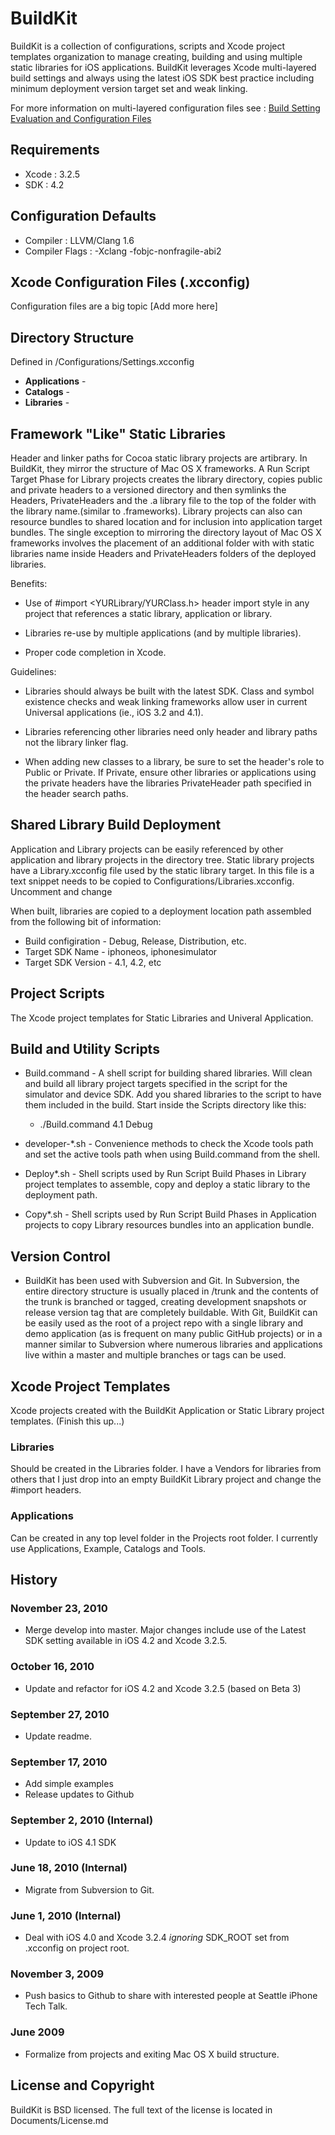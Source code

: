 
# BuildKit

BuildKit is a collection of configurations, scripts and Xcode project templates organization to manage creating, building and using multiple static libraries for iOS applications. BuildKit leverages Xcode multi-layered build settings and always using the latest iOS SDK best practice including minimum deployment version target set and weak linking.

For more information on multi-layered configuration files see : [Build Setting Evaluation and Configuration Files](http://developer.apple.com/library/ios/#documentation/DeveloperTools/Conceptual/XcodeBuildSystem/400-Build_Configurations/build_configs.html)

## Requirements

  * Xcode : 3.2.5
  * SDK : 4.2

## Configuration Defaults

  * Compiler : LLVM/Clang 1.6
  * Compiler Flags : -Xclang -fobjc-nonfragile-abi2

## Xcode Configuration Files (.xcconfig)

Configuration files are a big topic [Add more here]


## Directory Structure

Defined in /Configurations/Settings.xcconfig

* **Applications** -
* **Catalogs** -
* **Libraries** -


## Framework "Like" Static Libraries

Header and linker paths for Cocoa static library projects are  artibrary. In BuildKit, they mirror the structure of Mac OS X frameworks. A Run Script Target Phase for Library projects creates the library directory, copies public and private headers to a versioned directory and then symlinks the Headers, PrivateHeaders and the .a library file to the top of the folder with the library name.(similar to .frameworks). Library projects can also can resource bundles to shared location and for inclusion into application target bundles. The single exception to mirroring the directory layout of Mac OS X frameworks involves the placement of an additional folder with with static libraries name inside Headers and PrivateHeaders folders of the deployed libraries.

Benefits:

* Use of #import <YURLibrary/YURClass.h> header import style in any project that references a static library, application or library. 

* Libraries re-use by multiple applications (and by multiple libraries).

* Proper code completion in Xcode.

Guidelines:

* Libraries should always be built with the latest SDK. Class and symbol existence checks and weak linking frameworks allow user in current Universal applications (ie., iOS 3.2 and 4.1).

* Libraries referencing other libraries need only header and library paths not the library linker flag.

* When adding new classes to a library, be sure to set the header's role to Public or Private. If Private, ensure other libraries or applications using the private headers have the libraries PrivateHeader path specified in the header search paths.


## Shared Library Build Deployment

Application and Library projects can be easily referenced by other application and library projects in the directory tree. Static library projects have a Library.xcconfig file used by the static library target. In this file is a text snippet needs to be copied to Configurations/Libraries.xcconfig. Uncomment and change

When built, libraries are copied to a deployment location path assembled from the following bit of information:
  * Build configiration - Debug, Release, Distribution, etc.
  * Target SDK Name - iphoneos, iphonesimulator
  * Target SDK Version - 4.1, 4.2, etc


## Project Scripts

The Xcode project templates for Static Libraries and Univeral Application.


## Build and Utility Scripts


* Build.command - A shell script for building shared libraries. Will clean and build all library project targets specified in the script for the simulator and device SDK. Add you shared libraries to the script to have them included in the build. Start inside the Scripts directory like this: 

  * ./Build.command 4.1 Debug

* developer-*.sh - Convenience methods to check the Xcode tools path and set the active tools path when using Build.command from the shell.

* Deploy*.sh - Shell scripts used by Run Script Build Phases in Library project templates to assemble, copy and deploy a static library to the deployment path.

* Copy*.sh - Shell scripts used by Run Script Build Phases in Application projects to copy Library resources bundles into an application bundle.


## Version Control

* BuildKit has been used with Subversion and Git. In Subversion, the entire directory structure is usually placed in /trunk and the contents of the trunk is branched or tagged, creating development snapshots or release version tag that are completely buildable. With Git, BuildKit can be easily used as the root of a project repo with a single library and demo application (as is frequent on many public GitHub projects) or in a manner similar to Subversion where numerous libraries and applications live within a master and multiple branches or tags can be used.


## Xcode Project Templates

Xcode projects created with the BuildKit Application or Static Library project templates. (Finish this up...)


### Libraries

Should be created in the Libraries folder. I have a Vendors for libraries from others that I just drop into an empty BuildKit Library project and change the #import headers.


### Applications

Can be created in any top level folder in the Projects root folder. I currently use Applications, Example, Catalogs and Tools.


## History

### November 23, 2010

* Merge develop into master. Major changes include use of the Latest SDK setting available in iOS 4.2 and Xcode 3.2.5.

### October 16, 2010

* Update and refactor for iOS 4.2 and Xcode 3.2.5 (based on Beta 3)

### September 27, 2010

* Update readme.

### September 17, 2010

* Add simple examples
* Release updates to Github

### September 2, 2010 (Internal)

* Update to iOS 4.1 SDK

### June 18, 2010 (Internal)

* Migrate from Subversion to Git.

### June 1, 2010 (Internal)

* Deal with iOS 4.0 and Xcode 3.2.4 *ignoring* SDK_ROOT set from .xcconfig on project root.

### November 3, 2009

* Push basics to Github to share with interested people at Seattle iPhone Tech Talk.

### June 2009

* Formalize from projects and exiting Mac OS X build structure.


## License and Copyright

BuildKit is BSD licensed. The full text of the license is located in Documents/License.md
